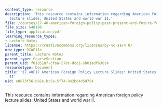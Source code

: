 ```yaml
---
content_type: resource
description: 'This resource contains information regarding American foreign policy
  lecture slides: United States and world war II.'
file: /courses/17-40-american-foreign-policy-past-present-and-future-fall-2017/e0873f56b92ebc5a5f74942bd4d68754_MIT17_40F17_WorldWarII.pdf
file_size: 648190
file_type: application/pdf
learning_resource_types:
- Lecture Notes
license: https://creativecommons.org/licenses/by-nc-sa/4.0/
ocw_type: OCWFile
parent_title: Lecture Notes
parent_type: CourseSection
parent_uid: f0185187-cfaa-57bc-dcd1-6b01adf630c4
resourcetype: Document
title: '17.40F17 American Foreign Policy Lecture Slides: United States and World War
  II'
uid: e0873f56-b92e-bc5a-5f74-942bd4d68754
---
```

This resource contains information regarding American foreign policy lecture slides: United States and world war II.